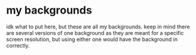 # my backgrounds 
idk what to put here, but these are all my backgrounds. keep in mind there are several versions of one background as they are meant for a specific screen resolution, but using either one would have the background in correctly.
